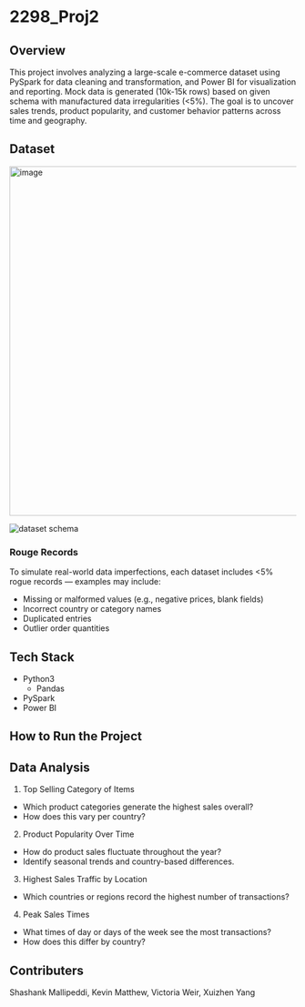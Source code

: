 # 2298_Proj2

## Overview

This project involves analyzing a large-scale e-commerce dataset using PySpark for data cleaning and transformation, and Power BI for visualization and reporting. Mock data is generated (10k-15k rows) based on given schema with manufactured data irregularities (<5%).
The goal is to uncover sales trends, product popularity, and customer behavior patterns across time and geography.

## Dataset

<img width="643" height="614" alt="image" src="https://github.com/user-attachments/assets/82a26280-4c29-4dd0-91fc-ca6deb748df2" />

![dataset schema](/table.png)

### Rouge Records
To simulate real-world data imperfections, each dataset includes <5% rogue records — examples may include:
- Missing or malformed values (e.g., negative prices, blank fields)
- Incorrect country or category names
- Duplicated entries
- Outlier order quantities

## Tech Stack

- Python3 
  - Pandas
- PySpark
- Power BI

## How to Run the Project

## Data Analysis

1. Top Selling Category of Items

- Which product categories generate the highest sales overall?
- How does this vary per country?

2. Product Popularity Over Time

- How do product sales fluctuate throughout the year?
- Identify seasonal trends and country-based differences.

3. Highest Sales Traffic by Location

- Which countries or regions record the highest number of transactions?

4. Peak Sales Times

- What times of day or days of the week see the most transactions?
- How does this differ by country?

## Contributers

Shashank Mallipeddi, Kevin Matthew, Victoria Weir, Xuizhen Yang
